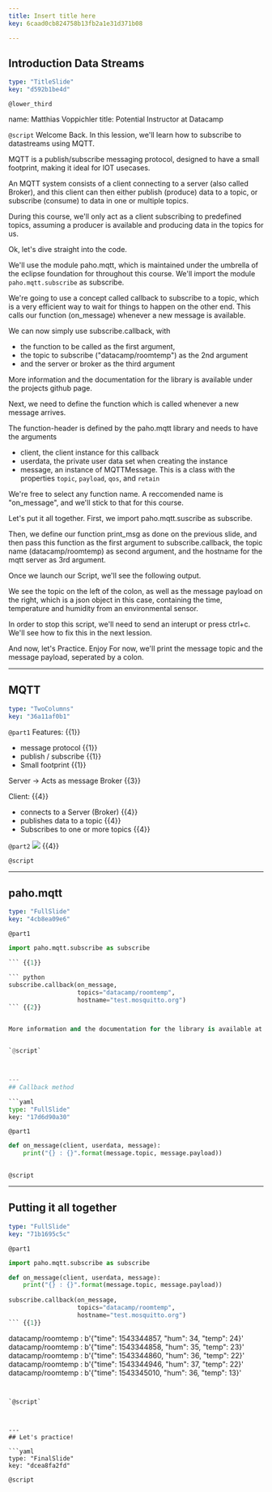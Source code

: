```yaml
---
title: Insert title here
key: 6caad0cb824758b13fb2a1e31d371b08

---
```

## Introduction Data Streams

```yaml
type: "TitleSlide"
key: "d592b1be4d"
```

`@lower_third`

name: Matthias Voppichler
title: Potential Instructor at Datacamp


`@script`
Welcome Back.
 In this lession, we'll learn how to subscribe to datastreams using MQTT.

>> 
MQTT is a publish/subscribe messaging protocol, designed to have a small footprint, making it ideal for IOT usecases.

An MQTT system consists of a client connecting to a server (also called Broker), and this client can then either publish (produce) data to a topic, or subscribe (consume) to data in one or multiple topics.

During this course, we'll only act as a client subscribing to predefined topics, assuming a producer is available and producing data in the topics for us.

>> 
Ok, let's dive straight into the code.

We'll use the module paho.mqtt, which is maintained under the umbrella of the eclipse foundation for throughout this course.
We'll import the module `paho.mqtt.subscribe` as subscribe.

We're going to use a concept called callback to subscribe to a topic, which is a very efficient way to wait for things to happen on the other end.
This calls our function (on_message) whenever a new message is available.

We can now simply use subscribe.callback, with 
* the function to be called as the first argument, 
* the topic to subscribe ("datacamp/roomtemp") as the 2nd argument
* and the server or broker as the third argument

More information and the documentation for the library is available under the projects github page.

>>
Next, we need to define the function which is called whenever a new message arrives. 

The function-header is defined by the paho.mqtt library and needs to have the arguments 
* client, the client instance for this callback
* userdata, the private user data set when creating the instance
* message, an instance of MQTTMessage. This is a class with the properties `topic`, `payload`, `qos`, and `retain`

We're free to select any function name. A reccomended name is "on_message", and we'll stick to that for this course.

>>
Let's put it all together.
First, we import paho.mqtt.suscribe as subscribe.

Then, we define our function print_msg as done on the previous slide,
and then pass this function as the first argument to subscribe.callback, the topic name (datacamp/roomtemp) as second argument, and the hostname for the mqtt server as 3rd argument.

Once we launch our Script, we'll see the following output.

We see the topic on the left of the colon, as well as the message payload on the right, which is a json object in this case, containing the time, temperature and humidity from an environmental sensor.

In order to stop this script, we'll need to send an interupt or press ctrl+c. We'll see how to fix this in the next lession.

>> 
And now, let's Practice. Enjoy
For now, we'll print the message topic and the message payload, seperated by a colon.


---
## MQTT

```yaml
type: "TwoColumns"
key: "36a11af0b1"
```

`@part1`
Features: {{1}}
* message protocol {{1}}
* publish / subscribe {{1}}
* Small footprint {{1}}

Server -> Acts as message Broker {{3}}

Client: {{4}}
* connects to a Server (Broker) {{4}}
* publishes data to a topic  {{4}}
* Subscribes to one or more topics  {{4}}


`@part2`
![](https://assets.datacamp.com/production/repositories/4141/datasets/d645534d48500a78e5b4112c3f23247c988f23ad/mqtt-flow_istos_org.png) {{4}}


`@script`



---
## paho.mqtt

```yaml
type: "FullSlide"
key: "4cb8ea09e6"
```

`@part1`
``` python
import paho.mqtt.subscribe as subscribe

``` {{1}}

``` python
subscribe.callback(on_message, 
                   topics="datacamp/roomtemp", 
                   hostname="test.mosquitto.org")
``` {{2}}


More information and the documentation for the library is available at github [https://github.com/eclipse/paho.mqtt.python](https://github.com/eclipse/paho.mqtt.python){{3}}


`@script`



---
## Callback method

```yaml
type: "FullSlide"
key: "17d6d90a30"
```

`@part1`
``` python
def on_message(client, userdata, message):
    print("{} : {}".format(message.topic, message.payload))
        
```


`@script`



---
## Putting it all together

```yaml
type: "FullSlide"
key: "71b1695c5c"
```

`@part1`
``` python
import paho.mqtt.subscribe as subscribe

def on_message(client, userdata, message):
    print("{} : {}".format(message.topic, message.payload))
        
subscribe.callback(on_message, 
                   topics="datacamp/roomtemp", 
                   hostname="test.mosquitto.org")
``` {{1}}


```
datacamp/roomtemp : b'{"time": 1543344857, "hum": 34, "temp": 24}'
datacamp/roomtemp : b'{"time": 1543344858, "hum": 35, "temp": 23}'
datacamp/roomtemp : b'{"time": 1543344860, "hum": 36, "temp": 22}'
datacamp/roomtemp : b'{"time": 1543344946, "hum": 37, "temp": 22}'
datacamp/roomtemp : b'{"time": 1543345010, "hum": 36, "temp": 13}'
``` {{2}}


`@script`



---
## Let's practice!

```yaml
type: "FinalSlide"
key: "dcea8fa2fd"
```

`@script`


